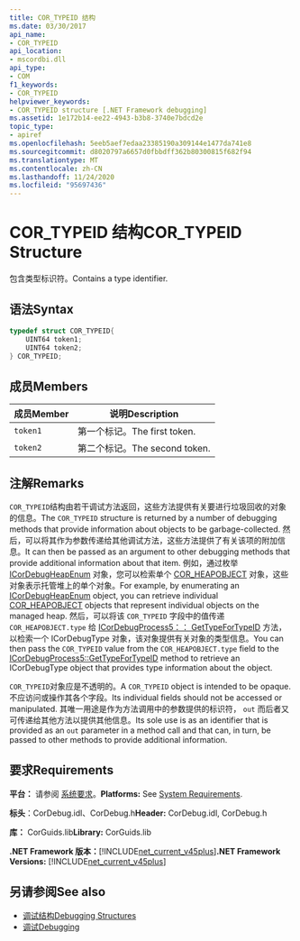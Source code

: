 ```yaml
---
title: COR_TYPEID 结构
ms.date: 03/30/2017
api_name:
- COR_TYPEID
api_location:
- mscordbi.dll
api_type:
- COM
f1_keywords:
- COR_TYPEID
helpviewer_keywords:
- COR_TYPEID structure [.NET Framework debugging]
ms.assetid: 1e172b14-ee22-4943-b3b8-3740e7bdcd2e
topic_type:
- apiref
ms.openlocfilehash: 5eeb5aef7edaa23385190a309144e1477da741e8
ms.sourcegitcommit: d8020797a6657d0fbbdff362b80300815f682f94
ms.translationtype: MT
ms.contentlocale: zh-CN
ms.lasthandoff: 11/24/2020
ms.locfileid: "95697436"
---
```

# <a name="cor_typeid-structure"></a><span data-ttu-id="81876-102">COR_TYPEID 结构</span><span class="sxs-lookup"><span data-stu-id="81876-102">COR_TYPEID Structure</span></span>

<span data-ttu-id="81876-103">包含类型标识符。</span><span class="sxs-lookup"><span data-stu-id="81876-103">Contains a type identifier.</span></span>  
  
## <a name="syntax"></a><span data-ttu-id="81876-104">语法</span><span class="sxs-lookup"><span data-stu-id="81876-104">Syntax</span></span>  
  
```cpp  
typedef struct COR_TYPEID{  
    UINT64 token1;  
    UINT64 token2;  
} COR_TYPEID;  
```  
  
## <a name="members"></a><span data-ttu-id="81876-105">成员</span><span class="sxs-lookup"><span data-stu-id="81876-105">Members</span></span>  
  
|<span data-ttu-id="81876-106">成员</span><span class="sxs-lookup"><span data-stu-id="81876-106">Member</span></span>|<span data-ttu-id="81876-107">说明</span><span class="sxs-lookup"><span data-stu-id="81876-107">Description</span></span>|  
|------------|-----------------|  
|`token1`|<span data-ttu-id="81876-108">第一个标记。</span><span class="sxs-lookup"><span data-stu-id="81876-108">The first token.</span></span>|  
|`token2`|<span data-ttu-id="81876-109">第二个标记。</span><span class="sxs-lookup"><span data-stu-id="81876-109">The second token.</span></span>|  
  
## <a name="remarks"></a><span data-ttu-id="81876-110">注解</span><span class="sxs-lookup"><span data-stu-id="81876-110">Remarks</span></span>  

 <span data-ttu-id="81876-111">`COR_TYPEID`结构由若干调试方法返回，这些方法提供有关要进行垃圾回收的对象的信息。</span><span class="sxs-lookup"><span data-stu-id="81876-111">The `COR_TYPEID` structure is returned by a number of debugging methods that provide information about objects to be garbage-collected.</span></span> <span data-ttu-id="81876-112">然后，可以将其作为参数传递给其他调试方法，这些方法提供了有关该项的附加信息。</span><span class="sxs-lookup"><span data-stu-id="81876-112">It can then be passed as an argument to other debugging methods that provide additional information about that item.</span></span> <span data-ttu-id="81876-113">例如，通过枚举 [ICorDebugHeapEnum](icordebugheapenum-interface.md) 对象，您可以检索单个 [COR_HEAPOBJECT](cor-heapobject-structure.md) 对象，这些对象表示托管堆上的单个对象。</span><span class="sxs-lookup"><span data-stu-id="81876-113">For example, by enumerating an [ICorDebugHeapEnum](icordebugheapenum-interface.md) object, you can retrieve individual [COR_HEAPOBJECT](cor-heapobject-structure.md) objects that represent individual objects on the managed heap.</span></span> <span data-ttu-id="81876-114">然后，可以将该 `COR_TYPEID` 字段中的值传递 `COR_HEAPOBJECT.type` 给 [ICorDebugProcess5：： GetTypeForTypeID](icordebugprocess5-gettypefortypeid-method.md) 方法，以检索一个 ICorDebugType 对象，该对象提供有关对象的类型信息。</span><span class="sxs-lookup"><span data-stu-id="81876-114">You can then pass the `COR_TYPEID` value from the `COR_HEAPOBJECT.type` field to the [ICorDebugProcess5::GetTypeForTypeID](icordebugprocess5-gettypefortypeid-method.md) method to retrieve an ICorDebugType object that provides type information about the object.</span></span>  
  
 <span data-ttu-id="81876-115">`COR_TYPEID`对象应是不透明的。</span><span class="sxs-lookup"><span data-stu-id="81876-115">A `COR_TYPEID` object is intended to be opaque.</span></span> <span data-ttu-id="81876-116">不应访问或操作其各个字段。</span><span class="sxs-lookup"><span data-stu-id="81876-116">Its individual fields should not be accessed or manipulated.</span></span> <span data-ttu-id="81876-117">其唯一用途是作为方法调用中的参数提供的标识符， `out` 而后者又可传递给其他方法以提供其他信息。</span><span class="sxs-lookup"><span data-stu-id="81876-117">Its sole use is as an identifier that is provided as an `out` parameter in a method call and that can, in turn, be passed to other methods to provide additional information.</span></span>  
  
## <a name="requirements"></a><span data-ttu-id="81876-118">要求</span><span class="sxs-lookup"><span data-stu-id="81876-118">Requirements</span></span>  

 <span data-ttu-id="81876-119">**平台：** 请参阅 [系统要求](../../get-started/system-requirements.md)。</span><span class="sxs-lookup"><span data-stu-id="81876-119">**Platforms:** See [System Requirements](../../get-started/system-requirements.md).</span></span>  
  
 <span data-ttu-id="81876-120">**标头**：CorDebug.idl、CorDebug.h</span><span class="sxs-lookup"><span data-stu-id="81876-120">**Header:** CorDebug.idl, CorDebug.h</span></span>  
  
 <span data-ttu-id="81876-121">**库：** CorGuids.lib</span><span class="sxs-lookup"><span data-stu-id="81876-121">**Library:** CorGuids.lib</span></span>  
  
 <span data-ttu-id="81876-122">**.NET Framework 版本：**[!INCLUDE[net_current_v45plus](../../../../includes/net-current-v45plus-md.md)]</span><span class="sxs-lookup"><span data-stu-id="81876-122">**.NET Framework Versions:** [!INCLUDE[net_current_v45plus](../../../../includes/net-current-v45plus-md.md)]</span></span>  
  
## <a name="see-also"></a><span data-ttu-id="81876-123">另请参阅</span><span class="sxs-lookup"><span data-stu-id="81876-123">See also</span></span>

- [<span data-ttu-id="81876-124">调试结构</span><span class="sxs-lookup"><span data-stu-id="81876-124">Debugging Structures</span></span>](debugging-structures.md)
- [<span data-ttu-id="81876-125">调试</span><span class="sxs-lookup"><span data-stu-id="81876-125">Debugging</span></span>](index.md)
